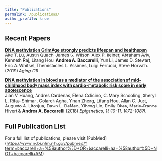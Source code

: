 ```yaml
---
title: "Publications"
permalink: /publications/
author_profile: true
---
```


## Recent Papers

<b>[DNA methylation GrimAge strongly predicts lifespan and healthspan](https://s3.amazonaws.com/baccarellilabgithubio/DNA+methylation+GrimAge.pdf)</b> <br>
Ake T. Lu, Austin Quach, James G. Wilson, Alex P. Reiner, Abraham Aviv, Kenneth Raj, Lifang Hou, <b>Andrea A. Baccarelli</b>, Yun Li, James D. Stewart, Eric A. Whitsel, Themistocles L. Assimes, Luigi Ferrucci, Steve Horvath. (2019) <i> Aging (11). </i>

<b>[DNA methylation in blood as a mediator of the association of mid-childhood body mass index with cardio-metabolic risk score in early adolescence](https://s3.amazonaws.com/baccarellilabgithubio/DNA+methylation+in+blood+as+a+mediator+of+the+association+of+mid-childhood+body+mass+index+with+cardio-metabolic+risk+score+in+early+adolescence..pdf)</b> <br>
Jian V. Huang, Andres Cardenas, Elena Colicino, C. Mary Schooling, Sheryl L. Rifas-Shiman, Golareh Agha, Yinan Zheng, Lifang Hou, Allan C. Just, Augusto A. Litonjua, Dawn L. DeMeo, Xihong Lin, Emily Oken, Marie-France Hivert & <b>Andrea A. Baccarelli</b> (2018) <i> Epigenetics, 13:10-11, 1072-1087). </i> 


## Full Publication List

For a full list of publications, please visit [PubMed] (https://www.ncbi.nlm.nih.gov/pubmed/?term=baccarelli+a+%5Bauthor%5D+OR+baccarelli+aa+%5Bauthor%5D+NOT+baccarelli+AM) 
  
